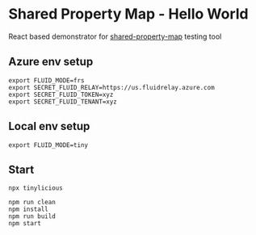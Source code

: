 # Shared Property Map - Hello World

React based demonstrator for [shared-property-map](https://github.com/dstanesc/shared-property-map) testing tool

## Azure env setup
```
export FLUID_MODE=frs
export SECRET_FLUID_RELAY=https://us.fluidrelay.azure.com
export SECRET_FLUID_TOKEN=xyz
export SECRET_FLUID_TENANT=xyz
```

## Local env setup

```
export FLUID_MODE=tiny
```

## Start

```
npx tinylicious
```

```
npm run clean
npm install
npm run build
npm start
```